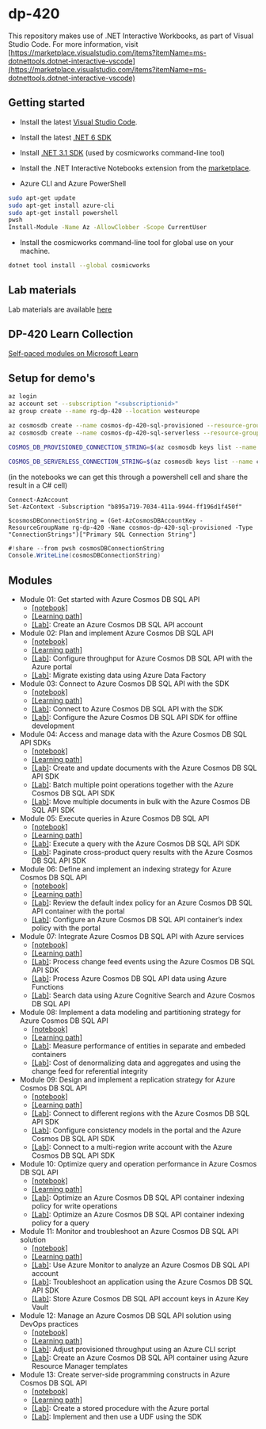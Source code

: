 # dp-420

This repository makes use of .NET Interactive Workbooks, as part of Visual Studio Code. For more information, visit [https://marketplace.visualstudio.com/items?itemName=ms-dotnettools.dotnet-interactive-vscode](https://marketplace.visualstudio.com/items?itemName=ms-dotnettools.dotnet-interactive-vscode)

## Getting started

- Install the latest [Visual Studio Code](https://code.visualstudio.com/).

- Install the latest [.NET 6 SDK](https://dotnet.microsoft.com/download/dotnet/6.0)
- Install [.NET 3.1 SDK](https://dotnet.microsoft.com/en-us/download/dotnet/3.1) (used by cosmicworks command-line tool)

- Install the .NET Interactive Notebooks extension from the [marketplace](https://marketplace.visualstudio.com/items?itemName=ms-dotnettools.dotnet-interactive-vscode).

- Azure CLI and Azure PowerShell

```bash
sudo apt-get update
sudo apt-get install azure-cli
sudo apt-get install powershell
pwsh
Install-Module -Name Az -AllowClobber -Scope CurrentUser
```

- Install the cosmicworks command-line tool for global use on your machine.

```bash
dotnet tool install --global cosmicworks
```

## Lab materials

Lab materials are available [here](https://microsoftlearning.github.io/dp-420-cosmos-db-dev/)

## DP-420 Learn Collection

[Self-paced modules on Microsoft Learn](https://docs.microsoft.com/en-us/users/msftofficialcurriculum-4292/collections/1k8wcz8zooj2nx)

## Setup for demo's

```bash
az login
az account set --subscription "<subscriptionid>"
az group create --name rg-dp-420 --location westeurope

az cosmosdb create --name cosmos-dp-420-sql-provisioned --resource-group rg-dp-420
az cosmosdb create --name cosmos-dp-420-sql-serverless --resource-group rg-dp-420

COSMOS_DB_PROVISIONED_CONNECTION_STRING=$(az cosmosdb keys list --name cosmos-dp-420-sql-provisioned --resource-group rg-dp-420 --type connection-strings --query "connectionStrings[?description=='Primary SQL Connection String'].connectionString" --output tsv)

COSMOS_DB_SERVERLESS_CONNECTION_STRING=$(az cosmosdb keys list --name cosmos-dp-420-sql-serverless --resource-group rg-dp-420 --type connection-strings --query "connectionStrings[?description=='Primary SQL Connection String'].connectionString" --output tsv)
```

(in the notebooks we can get this through a powershell cell and share the result in a C# cell)

```pwsh
Connect-AzAccount
Set-AzContext -Subscription "b895a719-7034-411a-9944-ff196d1f450f"

$cosmosDBConnectionString = (Get-AzCosmosDBAccountKey -ResourceGroupName rg-dp-420 -Name cosmos-dp-420-sql-provisioned -Type "ConnectionStrings")["Primary SQL Connection String"]
````

```csharp
#!share --from pwsh cosmosDBConnectionString
Console.WriteLine(cosmosDBConnectionString)
```

## Modules

- Module 01: Get started with Azure Cosmos DB SQL API
  - [[notebook]](notebooks/module-01.ipynb)
  - [[Learning path]](https://docs.microsoft.com/en-us/learn/paths/get-started-azure-cosmos-db-sql-api/?ns-enrollment-type=Collection&ns-enrollment-id=1k8wcz8zooj2nx)
  - [[Lab]](https://microsoftlearning.github.io/dp-420-cosmos-db-dev/instructions/01-create-account.html): Create an Azure Cosmos DB SQL API account
- Module 02: Plan and implement Azure Cosmos DB SQL API
  - [[notebook]](notebooks/module-02.ipynb)
  - [[Learning path]](https://docs.microsoft.com/en-us/learn/paths/plan-implement-azure-cosmos-db-sql-api/?ns-enrollment-type=Collection&ns-enrollment-id=1k8wcz8zooj2nx)
  - [[Lab]](https://microsoftlearning.github.io/dp-420-cosmos-db-dev/instructions/02-configure-throughput.html): Configure throughput for Azure Cosmos DB SQL API with the Azure portal
  - [[Lab]](https://microsoftlearning.github.io/dp-420-cosmos-db-dev/instructions/03-migrate-data.html): Migrate existing data using Azure Data Factory
- Module 03: Connect to Azure Cosmos DB SQL API with the SDK
  - [[notebook]](notebooks/module-03.ipynb)
  - [[Learning path]](https://docs.microsoft.com/en-us/learn/paths/connect-to-azure-cosmos-db-sql-api-sdk/?ns-enrollment-type=Collection&ns-enrollment-id=1k8wcz8zooj2nx)
  - [[Lab]](https://microsoftlearning.github.io/dp-420-cosmos-db-dev/instructions/04-sdk-connect.html): Connect to Azure Cosmos DB SQL API with the SDK
  - [[Lab]](https://microsoftlearning.github.io/dp-420-cosmos-db-dev/instructions/05-sdk-offline.html): Configure the Azure Cosmos DB SQL API SDK for offline development
- Module 04: Access and manage data with the Azure Cosmos DB SQL API SDKs
  - [[notebook]](notebooks/module-04.ipynb)
  - [[Learning path]](https://docs.microsoft.com/en-us/learn/paths/access-manage-data-azure-cosmos-db-sql-api-sdks/?ns-enrollment-type=Collection&ns-enrollment-id=1k8wcz8zooj2nx)
  - [[Lab]](https://microsoftlearning.github.io/dp-420-cosmos-db-dev/instructions/06-sdk-crud.html): Create and update documents with the Azure Cosmos DB SQL API SDK
  - [[Lab]](https://microsoftlearning.github.io/dp-420-cosmos-db-dev/instructions/07-sdk-batch.html): Batch multiple point operations together with the Azure Cosmos DB SQL API SDK
  - [[Lab]](https://microsoftlearning.github.io/dp-420-cosmos-db-dev/instructions/08-sdk-bulk.html): Move multiple documents in bulk with the Azure Cosmos DB SQL API SDK
- Module 05: Execute queries in Azure Cosmos DB SQL API
  - [[notebook]](notebooks/module-05.ipynb)
  - [[Learning path]](https://docs.microsoft.com/en-us/learn/paths/execute-queries-azure-cosmos-db-sql-api/?ns-enrollment-type=Collection&ns-enrollment-id=1k8wcz8zooj2nx)
  - [[Lab]](https://microsoftlearning.github.io/dp-420-cosmos-db-dev/instructions/09-sdk-queries.html): Execute a query with the Azure Cosmos DB SQL API SDK
  - [[Lab]](https://microsoftlearning.github.io/dp-420-cosmos-db-dev/instructions/10-sdk-pagination.html): Paginate cross-product query results with the Azure Cosmos DB SQL API SDK
- Module 06: Define and implement an indexing strategy for Azure Cosmos DB SQL API
  - [[notebook]](notebooks/module-06.ipynb)
  - [[Learning path]](https://docs.microsoft.com/en-us/learn/paths/define-implement-indexing-strategy-cosmos-db-sql-api/?ns-enrollment-type=Collection&ns-enrollment-id=1k8wcz8zooj2nx)
  - [[Lab]](https://microsoftlearning.github.io/dp-420-cosmos-db-dev/instructions/11-default-indexing-policy.html): Review the default index policy for an Azure Cosmos DB SQL API container with the portal
  - [[Lab]](https://microsoftlearning.github.io/dp-420-cosmos-db-dev/instructions/12-sdk-indexing-policy-custom.html): Configure an Azure Cosmos DB SQL API container’s index policy with the portal
- Module 07: Integrate Azure Cosmos DB SQL API with Azure services
  - [[notebook]](notebooks/module-07.ipynb)
  - [[Learning path]](https://docs.microsoft.com/en-us/learn/paths/integrate-azure-cosmos-db-sql-api-azure-services/?ns-enrollment-type=Collection&ns-enrollment-id=1k8wcz8zooj2nx)
  - [[Lab]](https://microsoftlearning.github.io/dp-420-cosmos-db-dev/instructions/13-change-feed.html): Process change feed events using the Azure Cosmos DB SQL API SDK
  - [[Lab]](https://microsoftlearning.github.io/dp-420-cosmos-db-dev/instructions/14-functions.html): Process Azure Cosmos DB SQL API data using Azure Functions
  - [[Lab]](https://microsoftlearning.github.io/dp-420-cosmos-db-dev/instructions/15-cognitive-search.html): Search data using Azure Cognitive Search and Azure Cosmos DB SQL API
- Module 08: Implement a data modeling and partitioning strategy for Azure Cosmos DB SQL API
  - [[notebook]](notebooks/module-08.ipynb)
  - [[Learning path]](https://docs.microsoft.com/en-us/learn/paths/implement-modeling-partitioning-azure-cosmos-db-sql-api/?ns-enrollment-type=Collection&ns-enrollment-id=1k8wcz8zooj2nx)
  - [[Lab]](https://microsoftlearning.github.io/dp-420-cosmos-db-dev/instructions/16-measure-performance.html): Measure performance of entities in separate and embeded containers
  - [[Lab]](https://microsoftlearning.github.io/dp-420-cosmos-db-dev/instructions/17-denormalize.html): Cost of denormalizing data and aggregates and using the change feed for referential integrity
- Module 09: Design and implement a replication strategy for Azure Cosmos DB SQL API
  - [[notebook]](notebooks/module-09.ipynb)
  - [[Learning path]](https://docs.microsoft.com/en-us/learn/paths/design-implement-replication-strategy-cosmos-db-sql-api/?ns-enrollment-type=Collection&ns-enrollment-id=1k8wcz8zooj2nx)
  - [[Lab]](https://microsoftlearning.github.io/dp-420-cosmos-db-dev/instructions/20-sdk-regions.html): Connect to different regions with the Azure Cosmos DB SQL API SDK
  - [[Lab]](https://microsoftlearning.github.io/dp-420-cosmos-db-dev/instructions/21-sdk-consistency-model.html): Configure consistency models in the portal and the Azure Cosmos DB SQL API SDK
  - [[Lab]](https://microsoftlearning.github.io/dp-420-cosmos-db-dev/instructions/22-sdk-multi-region.html): Connect to a multi-region write account with the Azure Cosmos DB SQL API SDK
- Module 10: Optimize query and operation performance in Azure Cosmos DB SQL API
  - [[notebook]](notebooks/module-10.ipynb)
  - [[Learning path]](https://docs.microsoft.com/en-us/learn/paths/optimize-query-performance-azure-cosmos-db-sql-api/?ns-enrollment-type=Collection&ns-enrollment-id=1k8wcz8zooj2nx)
  - [[Lab]](https://microsoftlearning.github.io/dp-420-cosmos-db-dev/instructions/23-index-optimization.html): Optimize an Azure Cosmos DB SQL API container indexing policy for write operations
  - [[Lab]](https://microsoftlearning.github.io/dp-420-cosmos-db-dev/instructions/24-query-optimization.html): Optimize an Azure Cosmos DB SQL API container indexing policy for a query
- Module 11: Monitor and troubleshoot an Azure Cosmos DB SQL API solution
  - [[notebook]](notebooks/module-11.ipynb)
  - [[Learning path]](https://docs.microsoft.com/en-us/learn/paths/monitor-troubleshoot-azure-cosmos-db-sql-api-solution/?ns-enrollment-type=Collection&ns-enrollment-id=1k8wcz8zooj2nx)
  - [[Lab]](https://microsoftlearning.github.io/dp-420-cosmos-db-dev/instructions/25-monitor.html): Use Azure Monitor to analyze an Azure Cosmos DB SQL API account
  - [[Lab]](https://microsoftlearning.github.io/dp-420-cosmos-db-dev/instructions/26-sdk-troubleshoot.html): Troubleshoot an application using the Azure Cosmos DB SQL API SDK
  - [[Lab]](https://microsoftlearning.github.io/dp-420-cosmos-db-dev/instructions/28-key-vault.html): Store Azure Cosmos DB SQL API account keys in Azure Key Vault
- Module 12: Manage an Azure Cosmos DB SQL API solution using DevOps practices
  - [[notebook]](notebooks/module-12.ipynb)
  - [[Learning path]](https://docs.microsoft.com/en-us/learn/paths/manage-cosmos-db-sql-api-solution-using-devops-practices/?ns-enrollment-type=Collection&ns-enrollment-id=1k8wcz8zooj2nx)
  - [[Lab]](https://microsoftlearning.github.io/dp-420-cosmos-db-dev/instructions/30-adjust-throughput-cli-script.html): Adjust provisioned throughput using an Azure CLI script
  - [[Lab]](https://microsoftlearning.github.io/dp-420-cosmos-db-dev/instructions/31-create-container-arm-template.html): Create an Azure Cosmos DB SQL API container using Azure Resource Manager templates
- Module 13: Create server-side programming constructs in Azure Cosmos DB SQL API
  - [[notebook]](notebooks/module-13.ipynb)
  - [[Learning path]](https://docs.microsoft.com/en-us/learn/paths/create-server-side-programming-azure-cosmos-db-sql-api/?ns-enrollment-type=Collection&ns-enrollment-id=1k8wcz8zooj2nx)
  - [[Lab]](https://microsoftlearning.github.io/dp-420-cosmos-db-dev/instructions/32-create-sproc-portal.html): Create a stored procedure with the Azure portal
  - [[Lab]](https://microsoftlearning.github.io/dp-420-cosmos-db-dev/instructions/33-create-use-udf-sdk.html): Implement and then use a UDF using the SDK
